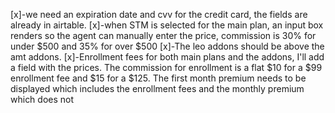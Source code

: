 [x]-we need an expiration date and cvv for the credit card, the fields are already in airtable.
[x]-when STM is selected for the main plan, an input box renders so the agent can manually enter the price, commission is 30% for under $500 and 35% for over $500
[x]-The leo addons should be above the amt addons.
[x]-Enrollment fees for both main plans and the addons, I'll add a field with the prices. The commission for enrollment is a flat $10 for a $99 enrollment fee and $15 for a $125. The first month premium needs to be displayed which includes the enrollment fees and the monthly premium which does not